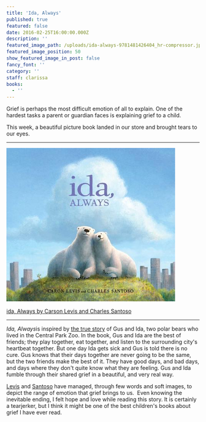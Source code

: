 ```yaml
---
title: 'Ida, Always'
published: true
featured: false
date: 2016-02-25T16:00:00.000Z
description: ''
featured_image_path: /uploads/ida-always-9781481426404_hr-compressor.jpg
featured_image_position: 50
show_featured_image_in_post: false
fancy_font: ''
category: ''
staff: clarissa
books:
  - ''
---
```


Grief is perhaps the most difficult emotion of all to explain. One of the hardest tasks a parent or guardian faces is explaining grief to a child.

This week, a beautiful picture book landed in our store and brought tears to our eyes.

---

![](/uploads/versions/ida-always---x----440-400x---.jpg)

[ida, Always by Carson Levis and Charles Santoso](http://www.brooklinebooksmith-shop.com/book/9781481426404)

---

*Ida, Always*is inspired by [the true story](http://gothamist.com/2013/08/28/gus_the_central_park_zoo_polar_bear.php#photo-1) of Gus and Ida, two polar bears who lived in the Central Park Zoo. In the book, Gus and Ida are the best of friends; they play together, eat together, and listen to the surrounding city's heartbeat together. But one day Ida gets sick and Gus is told there is no cure. Gus knows that their days together are never going to be the same, but the two friends make the best of it. They have good days, and bad days, and days where they don't quite know what they are feeling. Gus and Ida fumble through their shared grief in a beautiful, and very real way.

[Levis](http://www.caronlevis.com/) and [Santoso](http://www.charlessantoso.com/) have managed, through few words and soft images, to depict the range of emotion that grief brings to us.  Even knowing the inevitable ending, I felt hope and love while reading this story. It is certainly a tearjerker, but I think it might be one of the best children's books about grief I have ever read.